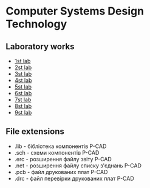 # Computer Systems Design Technology

## Laboratory works

- [1st lab](labs/lab2)
- [2st lab](labs/lab2)
- [3st lab](labs/lab3)
- [4st lab](labs/lab4)
- [5st lab](labs/lab5)
- [6st lab](labs/lab6)
- [7st lab](labs/lab7)
- [8st lab](labs/lab8)
- [9st lab](labs/lab9)

## File extensions
* .lib - бібліотека компонентів P-CAD
* .sch - схеми компонентів P-CAD
* .erc - розширення файлу звіту P-CAD
* .net - розширення файлу списку з'єднань P-CAD
* .pcb - файл друкованих плат P-CAD
* .drc - файл перевірки друкованих плат P-CAD
